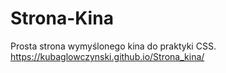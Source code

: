 # Strona-Kina
 Prosta strona wymyślonego kina do praktyki CSS.
 https://kubaglowczynski.github.io/Strona_kina/
